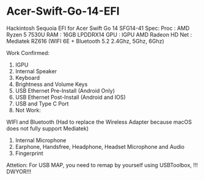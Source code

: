 # Acer-Swift-Go-14-EFI
Hackintosh Sequoia EFI for Acer Swift Go 14 SFG14-41 
Spec: 
Proc : AMD Ryzen 5 7530U 
RAM  : 16GB LPDDRX14 
GPU  : IGPU AMD Radeon HD 
Net  : Mediatek RZ616 (WIFI 6E + Bluetooth 5.2 2.4Ghz, 5Ghz, 6Ghz)

Work Confirmed:
1. IGPU
2. Internal Speaker
3. Keyboard
4. Brightness and Volume Keys
5. USB Ethernet Pre-Install (Android Only)
6. USB Ethernet Post-Install (Android and IOS)
7. USB and Type C Port
8. Not Work:

WIFI and Bluetooth (Had to replace the Wireless Adapter because macOS does not fully support Mediatek)
1. Internal Microphone
2. Earphone, Handsfree, Headphone, Headset Microphone and Audio
3. Fingerprint

Attetion:
For USB MAP, you need to remap by yourself using USBToolbox,
!!! DWYOR!!!
